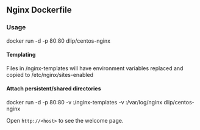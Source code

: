 ## Nginx Dockerfile

### Usage

docker run -d -p 80:80 dlip/centos-nginx

#### Templating

Files in /nginx-templates will have environment variables replaced and copied to /etc/nginx/sites-enabled

#### Attach persistent/shared directories

docker run -d -p 80:80 -v <nginx-templates-dir>:/nginx-templates -v <log-dir>:/var/log/nginx dlip/centos-nginx

Open `http://<host>` to see the welcome page.

